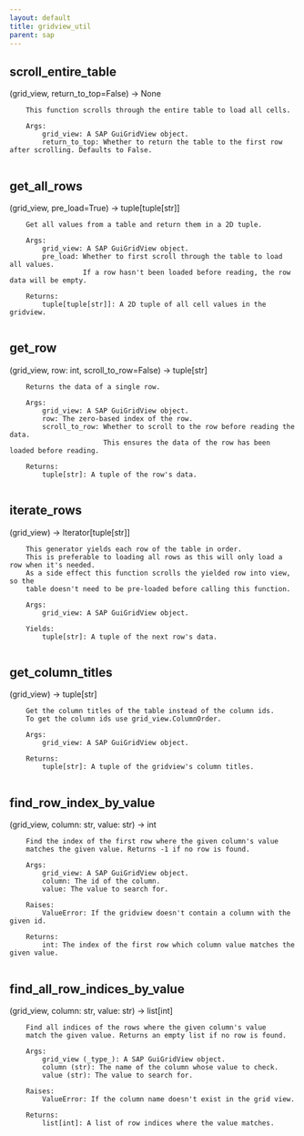 ```yaml
---
layout: default
title: gridview_util
parent: sap
---
```


## scroll_entire_table
(grid_view, return_to_top=False) -> None

```
    This function scrolls through the entire table to load all cells.

    Args:
        grid_view: A SAP GuiGridView object.
        return_to_top: Whether to return the table to the first row after scrolling. Defaults to False.
    
```

## get_all_rows
(grid_view, pre_load=True) -> tuple[tuple[str]]

```
    Get all values from a table and return them in a 2D tuple.

    Args:
        grid_view: A SAP GuiGridView object.
        pre_load: Whether to first scroll through the table to load all values.
                  If a row hasn't been loaded before reading, the row data will be empty.

    Returns:
        tuple[tuple[str]]: A 2D tuple of all cell values in the gridview.
    
```

## get_row
(grid_view, row: int, scroll_to_row=False) -> tuple[str]

```
    Returns the data of a single row.

    Args:
        grid_view: A SAP GuiGridView object.
        row: The zero-based index of the row.
        scroll_to_row: Whether to scroll to the row before reading the data.
                       This ensures the data of the row has been loaded before reading.

    Returns:
        tuple[str]: A tuple of the row's data.
    
```

## iterate_rows
(grid_view) -> Iterator[tuple[str]]

```
    This generator yields each row of the table in order.
    This is preferable to loading all rows as this will only load a row when it's needed.
    As a side effect this function scrolls the yielded row into view, so the
    table doesn't need to be pre-loaded before calling this function.

    Args:
        grid_view: A SAP GuiGridView object.

    Yields:
        tuple[str]: A tuple of the next row's data.
    
```

## get_column_titles
(grid_view) -> tuple[str]

```
    Get the column titles of the table instead of the column ids.
    To get the column ids use grid_view.ColumnOrder.

    Args:
        grid_view: A SAP GuiGridView object.

    Returns:
        tuple[str]: A tuple of the gridview's column titles.
    
```

## find_row_index_by_value
(grid_view, column: str, value: str) -> int

```
    Find the index of the first row where the given column's value
    matches the given value. Returns -1 if no row is found.

    Args:
        grid_view: A SAP GuiGridView object.
        column: The id of the column.
        value: The value to search for.

    Raises:
        ValueError: If the gridview doesn't contain a column with the given id.

    Returns:
        int: The index of the first row which column value matches the given value.
    
```

## find_all_row_indices_by_value
(grid_view, column: str, value: str) -> list[int]

```
    Find all indices of the rows where the given column's value
    match the given value. Returns an empty list if no row is found.

    Args:
        grid_view (_type_): A SAP GuiGridView object.
        column (str): The name of the column whose value to check.
        value (str): The value to search for.

    Raises:
        ValueError: If the column name doesn't exist in the grid view.

    Returns:
        list[int]: A list of row indices where the value matches.
    
```

